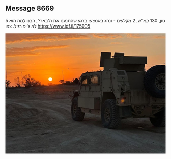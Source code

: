 ## Message 8669

5 טון, 130 קמ"ש, 2 מקלעים - ונהג באמצע:
ברגע שהתנענו את ה'בארי', הבנו למה הוא לא ג'יפ רגיל. צפו
https://www.idf.il/175005

![Photo](./8669/8669_photo.jpg)
